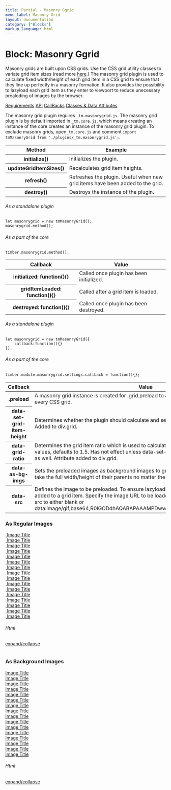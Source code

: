 ```yaml
---
title: Partial - Masonry Ggrid
menu_label: Masonry Grid
layout: documentation
category: ["Blocks"]
markup_language: html
---
```


<div class="section-block">
  <div class="row pt-40 pt-md-40">
    <div class="col w-9/12 w-md-full order-2 content-inner">
      <h1 class="font-light">Block: Masonry Ggrid</h1>
      <p>Masonry grids are built upon CSS grids. Use the CSS grid utility classes to variate grid item sizes (read more <a href="../utilities/layout-css-grid.html">here</a>.) The masonry grid plugin is used to calculate fixed width/height of each grid item in a CSS grid to ensure that they line up perfectly in a masonry formation. It also provides the possibility to lazyload each grid item as they enter to viewport to reduce unecessary prealoding of images by the browser.</p>
      <div class="tabs rounded">
        <div class="tab-nav button-nav left">
          <a href="#tabs-1-pane-1" class="button border-b border-2 active bg-transparent bg-hover-transparent border-grey-lightest border-hover-grey-lightest color-grey-dark color-hover-grey-darkest border-active-primary color-active-primary">Requirements</a>
          <a href="#tabs-1-pane-2" class="button border-b border-2 bg-transparent bg-hover-transparent border-grey-lightest border-hover-grey-lightest color-grey-dark color-hover-grey-darkest border-active-primary color-active-primary">API</a>
          <a href="#tabs-1-pane-3" class="button border-b border-2 bg-transparent bg-hover-transparent border-grey-lightest border-hover-grey-lightest color-grey-dark color-hover-grey-darkest border-active-primary color-active-primary">CallBacks</a>
          <a href="#tabs-1-pane-4" class="button border-b border-2 bg-transparent bg-hover-transparent border-grey-lightest border-hover-grey-lightest color-grey-dark color-hover-grey-darkest border-active-primary color-active-primary">Classes &amp; Data Attibutes</a>
        </div>
        <div class="tab-panes px-0 rounded rounded-sm-b border-transparent">
          <div id="tabs-1-pane-1" class="active animate-in">
            <div class="tab-content">
              <p class="mb-0">The masonry grid plugin requires <code class="color-indigo font-bold">_tm.masonrygrid.js</code>. The masonry grid plugin is by default imported in <code class="color-indigo font-bold">_tm.core.js</code>, which means creating an instance of the core creates an instance of the masonry grid plugin. To exclude masonry grids, open<code class="color-indigo font-bold">_tm.core.js</code> and comment <code class="color-indigo font-bold">import tmMasonryGrid from './plugins/_tm.masonrygrid.js';</code>.</p>
            </div>
          </div>
          <div id="tabs-1-pane-2">
            <div class="tab-content">
              <!-- Classes -->
              <div class="table-scrollable">
                <table class="table size-md mb-0 rounded bg-white">
                  <thead>
                    <tr>
                      <th> Method </th>
                      <th> Example </th>
                    </tr>
                  </thead>
                  <tbody class="font-mono">
                    <tr>
                      <th class="color-indigo">initialize()</th>
                      <td> Initializes the plugin. </td>
                    </tr>
                    <tr>
                      <th class="color-indigo">updateGridItemSizes()</th>
                      <td> Recalculates grid item heights. </td>
                    </tr>
                    <tr>
                      <th class="color-indigo">refresh()</th>
                      <td> Refreshes the plugin. Useful when new grid items have been added to the grid. </td>
                    </tr>
                    <tr>
                      <th class="color-indigo">destroy()</th>
                      <td> Destroys the instance of the plugin. </td>
                    </tr>
                  </tbody>
                </table>
              </div>
              <!-- Classes End -->
              <!-- code -->
              <h6 class="uppercase">As a standalone plugin</h6>
              <div class="rounded p-20 overflow-y-scroll mb-0 bg-gradient-grey-ultralight border-l border-4 border-solid border-indigo">
                <pre class="m-0 language-html"><code class="inline-block scrolling-touch">let masonrygrid = new tmMasonryGrid();<br>masonrygrid.method();
</code></pre>
              </div>
              <!-- code -->
              <!-- code -->
              <h6 class="uppercase">As a part of the core</h6>
              <div class="rounded p-20 overflow-y-scroll mb-0 bg-gradient-grey-ultralight border-l border-4 border-solid border-indigo">
                <pre class="m-0 language-html"><code class="inline-block scrolling-touch">timber.masonrygrid.method();
</code></pre>
              </div>
              <!-- code -->
            </div>
          </div>
          <div id="tabs-1-pane-3">
            <div class="tab-content">
              <!-- Classes -->
              <div class="table-scrollable">
                <table class="table size-md mb-0 rounded bg-white">
                  <thead>
                    <tr>
                      <th> Callback </th>
                      <th> Value </th>
                    </tr>
                  </thead>
                  <tbody class="font-mono">
                    <tr>
                      <th class="color-indigo">initialized: function(){}</th>
                      <td> Called once plugin has been initialized. </td>
                    </tr>
                    <tr>
                      <th class="color-indigo">gridItemLoaded: function(){}</th>
                      <td> Called after a grid item is loaded. </td>
                    </tr>
                    <tr>
                      <th class="color-indigo">destroyed: function(){}</th>
                      <td> Called once plugin has been destroyed. </td>
                    </tr>
                  </tbody>
                </table>
              </div>
              <!-- Classes End -->
              <!-- code -->
              <h6 class="uppercase">As a standalone plugin</h6>
              <div class="rounded p-20 overflow-y-scroll mb-0 bg-gradient-grey-ultralight border-l border-4 border-solid border-indigo">
                <pre class="m-0 language-html"><code class="inline-block scrolling-touch">let masonrygrid = new tmMasonryGrid({<br>    callback:function(){}<br>});
</code></pre>
              </div>
              <!-- code -->
              <!-- code -->
              <h6 class="uppercase">As a part of the core</h6>
              <div class="rounded p-20 overflow-y-scroll mb-0 bg-gradient-grey-ultralight border-l border-4 border-solid border-indigo">
                <pre class="m-0 language-html"><code class="inline-block scrolling-touch">timber.module.masonrygrid.settings.callback = function(){};
</code></pre>
              </div>
              <!-- code -->
            </div>
          </div>
          <div id="tabs-1-pane-4">
            <div class="tab-content">
              <!-- Classes -->
              <div class="table-scrollable">
                <table class="table size-md mb-0 rounded bg-white">
                  <thead>
                    <tr>
                      <th> Callback </th>
                      <th> Value </th>
                    </tr>
                  </thead>
                  <tbody class="font-mono">
                    <tr>
                      <th class="color-indigo">.preload</th>
                      <td> A masonry grid instance is created for .grid.preload to avoid the plugin from preloading every CSS grid. </td>
                    </tr>
                    <tr>
                      <th class="color-indigo">data-set-grid-item-height</th>
                      <td> Determines whether the plugin should calculate and set height of grid items. Takes no value. Added to div.grid. </td>
                    </tr>
                    <tr>
                      <th class="color-indigo">data-grid-ratio</th>
                      <td> Determines the grid item ratio which is used to calculate height of grid items. Takes decimal values, defaults to 1.5. Has not effect unless data-set-grid-item-height is added to the grid as well. Attribute added to div.grid. </td>
                    </tr>
                    <tr>
                      <th class="color-indigo">data-as-bg-imgs</th>
                      <td> Sets the preloaded images as background images to grid items. This ensures that images take the full width/height of their parents no matter the grid ratio. Attribute added to div.grid. </td>
                    </tr>
                    <tr>
                      <th class="color-indigo">data-src</th>
                      <td> Defines the image to be preloaded. To ensure lazyloading, use data-src on any img tag added to a grid item. Specify the image URL to be loaded using data-src and set the img tag src to either blank or data:image/gif;base64,R0lGODdhAQABAPAAAMPDwwAAACwAAAAAAQABAAACAkQBADs= </td>
                    </tr>
                  </tbody>
                </table>
              </div>
              <!-- Classes End -->
            </div>
          </div>
        </div>
      </div>
      <!-- Masonry Grid -->
      <div class="row mt-80 mx-0">
        <h3 class="font-light">As Regular Images</h3>
        <div id="grid-example" class="col w-full p-0 grid preload grid-cols-3 grid-md-cols-2 grid-sm-cols-1" data-set-grid-item-height="" data-grid-ratio="1.5">
          <div class="grid-item grid-sizer category-1 bg-grey-ultralight">
            <div class="grid-item-inner">
              <div class="thumbnail rounded img-scale-in" data-hover-easing="easeInOut" data-hover-speed="700" data-hover-bkg-color="#000000" data-hover-bkg-opacity="0.9">
                <a class="overlay-link" href="#">
                  <img src="data:image/gif;base64,R0lGODdhAQABAPAAAMPDwwAAACwAAAAAAQABAAACAkQBADs=" data-src="https://images.unsplash.com/photo-1558369178-6556d97855d0?ixlib=rb-1.2.1&amp;ixid=eyJhcHBfaWQiOjEyMDd9&amp;auto=format&amp;fit=crop&amp;w=934&amp;q=80" data-srcset="" alt="An image">
                  <span class="rollover-content items-center center">
                    <span> Image Title </span>
                  </span>
                </a>
              </div>
            </div>
          </div>
          <div class="grid-item span-cols-2 span-rows-2 category-1 bg-grey-ultralight">
            <div class="grid-item-inner">
              <div class="thumbnail rounded img-scale-in" data-hover-easing="easeInOut" data-hover-speed="700" data-hover-bkg-color="#000000" data-hover-bkg-opacity="0.9">
                <a class="overlay-link" href="#">
                  <img src="data:image/gif;base64,R0lGODdhAQABAPAAAMPDwwAAACwAAAAAAQABAAACAkQBADs=" data-src="https://images.unsplash.com/photo-1552640195-a7c44126dc5f?ixlib=rb-1.2.1&amp;ixid=eyJhcHBfaWQiOjEyMDd9&amp;auto=format&amp;fit=crop&amp;w=800&amp;q=60" data-srcset="" alt="An image">
                  <span class="rollover-content items-center center">
                    <span> Image Title </span>
                  </span>
                </a>
              </div>
            </div>
          </div>
          <div class="grid-item category-2 bg-grey-ultralight">
            <div class="grid-item-inner">
              <div class="thumbnail rounded img-scale-in" data-hover-easing="easeInOut" data-hover-speed="700" data-hover-bkg-color="#000000" data-hover-bkg-opacity="0.9">
                <a class="overlay-link" href="#">
                  <img src="data:image/gif;base64,R0lGODdhAQABAPAAAMPDwwAAACwAAAAAAQABAAACAkQBADs=" data-src="https://images.unsplash.com/photo-1552688468-d87e6f7a58f2?ixlib=rb-1.2.1&amp;ixid=eyJhcHBfaWQiOjEyMDd9&amp;auto=format&amp;fit=crop&amp;w=800&amp;q=60" data-srcset="" alt="An image">
                  <span class="rollover-content items-center center">
                    <span> Image Title </span>
                  </span>
                </a>
              </div>
            </div>
          </div>
          <div class="grid-item span-rows-2 category-3 bg-grey-ultralight">
            <div class="grid-item-inner">
              <div class="thumbnail rounded img-scale-in" data-hover-easing="easeInOut" data-hover-speed="700" data-hover-bkg-color="#000000" data-hover-bkg-opacity="0.9">
                <a class="overlay-link" href="#">
                  <img src="data:image/gif;base64,R0lGODdhAQABAPAAAMPDwwAAACwAAAAAAQABAAACAkQBADs=" data-src="https://images.unsplash.com/photo-1552644217-0a96ef16a2a5?ixlib=rb-1.2.1&amp;ixid=eyJhcHBfaWQiOjEyMDd9&amp;auto=format&amp;fit=crop&amp;w=800&amp;q=60" data-srcset="" alt="An image">
                  <span class="rollover-content items-center center">
                    <span> Image Title </span>
                  </span>
                </a>
              </div>
            </div>
          </div>
          <div class="grid-item category-2 category-3 bg-grey-ultralight">
            <div class="grid-item-inner">
              <div class="thumbnail rounded img-scale-in" data-hover-easing="easeInOut" data-hover-speed="700" data-hover-bkg-color="#000000" data-hover-bkg-opacity="0.9">
                <a class="overlay-link" href="#">
                  <img src="data:image/gif;base64,R0lGODdhAQABAPAAAMPDwwAAACwAAAAAAQABAAACAkQBADs=" data-src="https://images.unsplash.com/photo-1552638293-ba420e6fbf12?ixlib=rb-1.2.1&amp;ixid=eyJhcHBfaWQiOjEyMDd9&amp;auto=format&amp;fit=crop&amp;w=800&amp;q=60" data-srcset="" alt="An image">
                  <span class="rollover-content items-center center">
                    <span> Image Title </span>
                  </span>
                </a>
              </div>
            </div>
          </div>
          <div class="grid-item category-1 bg-grey-ultralight">
            <div class="grid-item-inner">
              <div class="thumbnail rounded img-scale-in" data-hover-easing="easeInOut" data-hover-speed="700" data-hover-bkg-color="#000000" data-hover-bkg-opacity="0.9">
                <a class="overlay-link" href="#">
                  <img src="data:image/gif;base64,R0lGODdhAQABAPAAAMPDwwAAACwAAAAAAQABAAACAkQBADs=" data-src="https://images.unsplash.com/photo-1552608621-811cde5dcb4c?ixlib=rb-1.2.1&amp;ixid=eyJhcHBfaWQiOjEyMDd9&amp;auto=format&amp;fit=crop&amp;w=800&amp;q=60" data-srcset="" alt="An image">
                  <span class="rollover-content items-center center">
                    <span> Image Title </span>
                  </span>
                </a>
              </div>
            </div>
          </div>
          <div class="grid-item category-3 span-rows-2 bg-grey-ultralight">
            <div class="grid-item-inner">
              <div class="thumbnail rounded img-scale-in" data-hover-easing="easeInOut" data-hover-speed="700" data-hover-bkg-color="#000000" data-hover-bkg-opacity="0.9">
                <a class="overlay-link" href="#">
                  <img src="data:image/gif;base64,R0lGODdhAQABAPAAAMPDwwAAACwAAAAAAQABAAACAkQBADs=" data-src="https://images.unsplash.com/photo-1552637704-7a23c20ab149?ixlib=rb-1.2.1&amp;ixid=eyJhcHBfaWQiOjEyMDd9&amp;auto=format&amp;fit=crop&amp;w=800&amp;q=60" data-srcset="" alt="An image">
                  <span class="rollover-content items-center center">
                    <span> Image Title </span>
                  </span>
                </a>
              </div>
            </div>
          </div>
          <div class="grid-item category-1 span-rows-2 bg-grey-ultralight">
            <div class="grid-item-inner">
              <div class="thumbnail rounded img-scale-in" data-hover-easing="easeInOut" data-hover-speed="700" data-hover-bkg-color="#000000" data-hover-bkg-opacity="0.9">
                <a class="overlay-link" href="#">
                  <img src="data:image/gif;base64,R0lGODdhAQABAPAAAMPDwwAAACwAAAAAAQABAAACAkQBADs=" data-src="https://images.unsplash.com/photo-1552598810-e76dd2eb05e1?ixlib=rb-1.2.1&amp;ixid=eyJhcHBfaWQiOjEyMDd9&amp;auto=format&amp;fit=crop&amp;w=800&amp;q=60" data-srcset="" alt="An image">
                  <span class="rollover-content items-center center">
                    <span> Image Title </span>
                  </span>
                </a>
              </div>
            </div>
          </div>
          <div class="grid-item category-2 category-4 bg-grey-ultralight">
            <div class="grid-item-inner">
              <div class="thumbnail rounded img-scale-in" data-hover-easing="easeInOut" data-hover-speed="700" data-hover-bkg-color="#000000" data-hover-bkg-opacity="0.9">
                <a class="overlay-link" href="#">
                  <img src="data:image/gif;base64,R0lGODdhAQABAPAAAMPDwwAAACwAAAAAAQABAAACAkQBADs=" data-src="https://images.unsplash.com/photo-1552613545-385e15ea6af6?ixlib=rb-1.2.1&amp;ixid=eyJhcHBfaWQiOjEyMDd9&amp;auto=format&amp;fit=crop&amp;w=800&amp;q=60" data-srcset="" alt="An image">
                  <span class="rollover-content items-center center">
                    <span> Image Title </span>
                  </span>
                </a>
              </div>
            </div>
          </div>
          <div class="grid-item span-cols-2 span-rows-3 category-1 bg-grey-ultralight">
            <div class="grid-item-inner">
              <div class="thumbnail rounded img-scale-in" data-hover-easing="easeInOut" data-hover-speed="700" data-hover-bkg-color="#000000" data-hover-bkg-opacity="0.9">
                <a class="overlay-link" href="#">
                  <img src="data:image/gif;base64,R0lGODdhAQABAPAAAMPDwwAAACwAAAAAAQABAAACAkQBADs=" data-src="https://images.unsplash.com/photo-1562051991-61fc474d64a3?ixlib=rb-1.2.1&amp;ixid=eyJhcHBfaWQiOjEyMDd9&amp;auto=format&amp;fit=crop&amp;w=944&amp;q=80" data-srcset="" alt="An image">
                  <span class="rollover-content items-center center">
                    <span> Image Title </span>
                  </span>
                </a>
              </div>
            </div>
          </div>
          <div class="grid-item category-2 category-4 bg-grey-ultralight">
            <div class="grid-item-inner">
              <div class="thumbnail rounded img-scale-in" data-hover-easing="easeInOut" data-hover-speed="700" data-hover-bkg-color="#000000" data-hover-bkg-opacity="0.9">
                <a class="overlay-link" href="#">
                  <img src="data:image/gif;base64,R0lGODdhAQABAPAAAMPDwwAAACwAAAAAAQABAAACAkQBADs=" data-src="https://images.unsplash.com/photo-1558709995-98a2f442ecca?ixlib=rb-1.2.1&amp;ixid=eyJhcHBfaWQiOjEyMDd9&amp;auto=format&amp;fit=crop&amp;w=2100&amp;q=80" data-srcset="" alt="An image">
                  <span class="rollover-content items-center center">
                    <span> Image Title </span>
                  </span>
                </a>
              </div>
            </div>
          </div>
          <div class="grid-item category-2 category-4 bg-grey-ultralight">
            <div class="grid-item-inner">
              <div class="thumbnail rounded img-scale-in" data-hover-easing="easeInOut" data-hover-speed="700" data-hover-bkg-color="#000000" data-hover-bkg-opacity="0.9">
                <a class="overlay-link" href="#">
                  <img src="data:image/gif;base64,R0lGODdhAQABAPAAAMPDwwAAACwAAAAAAQABAAACAkQBADs=" data-src="https://images.unsplash.com/photo-1562004736-6704d0518d24?ixlib=rb-1.2.1&amp;ixid=eyJhcHBfaWQiOjEyMDd9&amp;auto=format&amp;fit=crop&amp;w=2100&amp;q=80" data-srcset="" alt="An image">
                  <span class="rollover-content items-center center">
                    <span> Image Title </span>
                  </span>
                </a>
              </div>
            </div>
          </div>
          <div class="grid-item category-2 category-4 bg-grey-ultralight">
            <div class="grid-item-inner">
              <div class="thumbnail rounded img-scale-in" data-hover-easing="easeInOut" data-hover-speed="700" data-hover-bkg-color="#000000" data-hover-bkg-opacity="0.9">
                <a class="overlay-link" href="#">
                  <img src="data:image/gif;base64,R0lGODdhAQABAPAAAMPDwwAAACwAAAAAAQABAAACAkQBADs=" data-src="https://images.unsplash.com/photo-1561982956-9fa99fe51f35?ixlib=rb-1.2.1&amp;ixid=eyJhcHBfaWQiOjEyMDd9&amp;auto=format&amp;fit=crop&amp;w=2110&amp;q=80" data-srcset="" alt="An image">
                  <span class="rollover-content items-center center">
                    <span> Image Title </span>
                  </span>
                </a>
              </div>
            </div>
          </div>
          <div class="grid-item category-1 span-rows-2 bg-grey-ultralight">
            <div class="grid-item-inner">
              <div class="thumbnail rounded img-scale-in" data-hover-easing="easeInOut" data-hover-speed="700" data-hover-bkg-color="#000000" data-hover-bkg-opacity="0.9">
                <a class="overlay-link" href="#">
                  <img src="data:image/gif;base64,R0lGODdhAQABAPAAAMPDwwAAACwAAAAAAQABAAACAkQBADs=" data-src="https://images.unsplash.com/photo-1561969451-a51b1034d762?ixlib=rb-1.2.1&amp;ixid=eyJhcHBfaWQiOjEyMDd9&amp;auto=format&amp;fit=crop&amp;w=934&amp;q=80" data-srcset="" alt="An image">
                  <span class="rollover-content items-center center">
                    <span> Image Title </span>
                  </span>
                </a>
              </div>
            </div>
          </div>
          <div class="grid-item category-3 span-rows-2 bg-grey-ultralight">
            <div class="grid-item-inner">
              <div class="thumbnail rounded img-scale-in" data-hover-easing="easeInOut" data-hover-speed="700" data-hover-bkg-color="#000000" data-hover-bkg-opacity="0.9">
                <a class="overlay-link" href="#">
                  <img src="data:image/gif;base64,R0lGODdhAQABAPAAAMPDwwAAACwAAAAAAQABAAACAkQBADs=" data-src="https://images.unsplash.com/photo-1561983857-0a48c57dc564?ixlib=rb-1.2.1&amp;ixid=eyJhcHBfaWQiOjEyMDd9&amp;auto=format&amp;fit=crop&amp;w=2094&amp;q=80" data-srcset="" alt="An image">
                  <span class="rollover-content items-center center">
                    <span> Image Title </span>
                  </span>
                </a>
              </div>
            </div>
          </div>
          <div class="grid-item category-1 span-rows-2 bg-grey-ultralight">
            <div class="grid-item-inner">
              <div class="thumbnail rounded img-scale-in" data-hover-easing="easeInOut" data-hover-speed="700" data-hover-bkg-color="#000000" data-hover-bkg-opacity="0.9">
                <a class="overlay-link" href="#">
                  <img src="data:image/gif;base64,R0lGODdhAQABAPAAAMPDwwAAACwAAAAAAQABAAACAkQBADs=" data-src="https://images.unsplash.com/photo-1561941465-ca2563b15c08?ixlib=rb-1.2.1&amp;ixid=eyJhcHBfaWQiOjEyMDd9&amp;auto=format&amp;fit=crop&amp;w=1867&amp;q=80" data-srcset="" alt="An image">
                  <span class="rollover-content items-center center">
                    <span> Image Title </span>
                  </span>
                </a>
              </div>
            </div>
          </div>
        </div>
      </div>
      <!-- Masonry Grid End -->
      <!-- code -->
      <div class="flex items-center justify-between mt-30">
        <h6 class="uppercase">Html</h6>
        <a href="#html-example-1" class="collapsable mb-20 text-small color-grey color-active-blue">expand/collapse</a>
      </div>
      <div id="html-example-1" data-min-height="300" class="collapsable-target rounded p-20 overflow-y-scroll mb-0 bg-gradient-grey-ultralight border-l border-4 border-solid border-indigo">
        <pre class="m-0 language-html"><code class="inline-block scrolling-touch"><!--<div id="grid-example" class="col w-full p-0 grid preload grid-cols-3 grid-md-cols-2 grid-xs-cols-1" data-set-grid-item-height data-grid-ratio="1.5">
	<div class="grid-item grid-sizer bg-grey-ultralight">
		<div class="grid-item-inner">
			<div class="thumbnail rounded img-scale-in" data-hover-easing="easeInOut" data-hover-speed="700" data-hover-bkg-color="#000000" data-hover-bkg-opacity="0.9">
				<a class="overlay-link" href="#">
					<img src="data:image/gif;base64,R0lGODdhAQABAPAAAMPDwwAAACwAAAAAAQABAAACAkQBADs=" data-src="https://images.unsplash.com/photo-1558369178-6556d97855d0?ixlib=rb-1.2.1&ixid=eyJhcHBfaWQiOjEyMDd9&auto=format&fit=crop&w=934&q=80" data-srcset="" alt="An image">
					<span class="rollover-content items-center center">
						<span>
							Image Title
						</span>
					</span>
				</a>
			</div>
		</div>
	</div>
	<div class="grid-item span-cols-2 span-rows-2 bg-grey-ultralight">
		<div class="grid-item-inner">
			<div class="thumbnail rounded img-scale-in" data-hover-easing="easeInOut" data-hover-speed="700" data-hover-bkg-color="#000000" data-hover-bkg-opacity="0.9">
				<a class="overlay-link" href="#">
					<img src="data:image/gif;base64,R0lGODdhAQABAPAAAMPDwwAAACwAAAAAAQABAAACAkQBADs=" data-src="https://images.unsplash.com/photo-1552640195-a7c44126dc5f?ixlib=rb-1.2.1&ixid=eyJhcHBfaWQiOjEyMDd9&auto=format&fit=crop&w=800&q=60" data-srcset="" alt="An image">
					<span class="rollover-content items-center center">
						<span>
							Image Title
						</span>
					</span>
				</a>
			</div>
		</div>
	</div>
</div>
--></code></pre>
      </div>
      <!-- code -->
      <!-- CSS Masonry Grid Bg Images -->
      <div class="row mt-80 mx-0">
        <h3 class="font-light">As Background Images</h3>
        <div id="grid-example-bg-imgs" class="col w-full p-0 grid preload grid-cols-3 grid-md-cols-2 grid-sm-cols-1" data-set-grid-item-height="" data-as-bg-imgs="" data-grid-ratio="1.5">
          <div class="grid-item grid-sizer category-1 bg-grey-ultralight">
            <div class="grid-item-inner">
              <div class="thumbnail rounded img-scale-in" data-hover-easing="easeInOut" data-hover-speed="700" data-hover-bkg-color="#000000" data-hover-bkg-opacity="0.9">
                <a class="overlay-link" href="#">
                  <span class="img" data-src="https://images.unsplash.com/photo-1558369178-6556d97855d0?ixlib=rb-1.2.1&amp;ixid=eyJhcHBfaWQiOjEyMDd9&amp;auto=format&amp;fit=crop&amp;w=934&amp;q=80"></span>
                  <span class="rollover-content items-center center">
                    <span> Image Title </span>
                  </span>
                </a>
              </div>
            </div>
          </div>
          <div class="grid-item span-cols-2 span-rows-2 category-1 bg-grey-ultralight">
            <div class="grid-item-inner">
              <div class="thumbnail rounded img-scale-in" data-hover-easing="easeInOut" data-hover-speed="700" data-hover-bkg-color="#000000" data-hover-bkg-opacity="0.9">
                <a class="overlay-link" href="#">
                  <span class="img" data-src="https://images.unsplash.com/photo-1552640195-a7c44126dc5f?ixlib=rb-1.2.1&amp;ixid=eyJhcHBfaWQiOjEyMDd9&amp;auto=format&amp;fit=crop&amp;w=800&amp;q=60" alt="An image"></span>
                  <span class="rollover-content items-center center">
                    <span> Image Title </span>
                  </span>
                </a>
              </div>
            </div>
          </div>
          <div class="grid-item category-2 bg-grey-ultralight">
            <div class="grid-item-inner">
              <div class="thumbnail rounded img-scale-in" data-hover-easing="easeInOut" data-hover-speed="700" data-hover-bkg-color="#000000" data-hover-bkg-opacity="0.9">
                <a class="overlay-link" href="#">
                  <span class="img" data-src="https://images.unsplash.com/photo-1552688468-d87e6f7a58f2?ixlib=rb-1.2.1&amp;ixid=eyJhcHBfaWQiOjEyMDd9&amp;auto=format&amp;fit=crop&amp;w=800&amp;q=60" alt="An image"></span>
                  <span class="rollover-content items-center center">
                    <span> Image Title </span>
                  </span>
                </a>
              </div>
            </div>
          </div>
          <div class="grid-item span-rows-2 category-3 bg-grey-ultralight">
            <div class="grid-item-inner">
              <div class="thumbnail rounded img-scale-in" data-hover-easing="easeInOut" data-hover-speed="700" data-hover-bkg-color="#000000" data-hover-bkg-opacity="0.9">
                <a class="overlay-link" href="#">
                  <span class="img" data-src="https://images.unsplash.com/photo-1552644217-0a96ef16a2a5?ixlib=rb-1.2.1&amp;ixid=eyJhcHBfaWQiOjEyMDd9&amp;auto=format&amp;fit=crop&amp;w=800&amp;q=60" alt="An image"></span>
                  <span class="rollover-content items-center center">
                    <span> Image Title </span>
                  </span>
                </a>
              </div>
            </div>
          </div>
          <div class="grid-item category-2 category-3 bg-grey-ultralight">
            <div class="grid-item-inner">
              <div class="thumbnail rounded img-scale-in" data-hover-easing="easeInOut" data-hover-speed="700" data-hover-bkg-color="#000000" data-hover-bkg-opacity="0.9">
                <a class="overlay-link" href="#">
                  <span class="img" data-src="https://images.unsplash.com/photo-1552638293-ba420e6fbf12?ixlib=rb-1.2.1&amp;ixid=eyJhcHBfaWQiOjEyMDd9&amp;auto=format&amp;fit=crop&amp;w=800&amp;q=60" alt="An image"></span>
                  <span class="rollover-content items-center center">
                    <span> Image Title </span>
                  </span>
                </a>
              </div>
            </div>
          </div>
          <div class="grid-item category-1 bg-grey-ultralight">
            <div class="grid-item-inner">
              <div class="thumbnail rounded img-scale-in" data-hover-easing="easeInOut" data-hover-speed="700" data-hover-bkg-color="#000000" data-hover-bkg-opacity="0.9">
                <a class="overlay-link" href="#">
                  <span class="img" data-src="https://images.unsplash.com/photo-1552608621-811cde5dcb4c?ixlib=rb-1.2.1&amp;ixid=eyJhcHBfaWQiOjEyMDd9&amp;auto=format&amp;fit=crop&amp;w=800&amp;q=60" alt="An image"></span>
                  <span class="rollover-content items-center center">
                    <span> Image Title </span>
                  </span>
                </a>
              </div>
            </div>
          </div>
          <div class="grid-item category-3 span-rows-2 bg-grey-ultralight">
            <div class="grid-item-inner">
              <div class="thumbnail rounded img-scale-in" data-hover-easing="easeInOut" data-hover-speed="700" data-hover-bkg-color="#000000" data-hover-bkg-opacity="0.9">
                <a class="overlay-link" href="#">
                  <span class="img" data-src="https://images.unsplash.com/photo-1552637704-7a23c20ab149?ixlib=rb-1.2.1&amp;ixid=eyJhcHBfaWQiOjEyMDd9&amp;auto=format&amp;fit=crop&amp;w=800&amp;q=60" alt="An image"></span>
                  <span class="rollover-content items-center center">
                    <span> Image Title </span>
                  </span>
                </a>
              </div>
            </div>
          </div>
          <div class="grid-item category-1 span-rows-2 bg-grey-ultralight">
            <div class="grid-item-inner">
              <div class="thumbnail rounded img-scale-in" data-hover-easing="easeInOut" data-hover-speed="700" data-hover-bkg-color="#000000" data-hover-bkg-opacity="0.9">
                <a class="overlay-link" href="#">
                  <span class="img" data-src="https://images.unsplash.com/photo-1552598810-e76dd2eb05e1?ixlib=rb-1.2.1&amp;ixid=eyJhcHBfaWQiOjEyMDd9&amp;auto=format&amp;fit=crop&amp;w=800&amp;q=60" alt="An image"></span>
                  <span class="rollover-content items-center center">
                    <span> Image Title </span>
                  </span>
                </a>
              </div>
            </div>
          </div>
          <div class="grid-item category-2 category-4 bg-grey-ultralight">
            <div class="grid-item-inner">
              <div class="thumbnail rounded img-scale-in" data-hover-easing="easeInOut" data-hover-speed="700" data-hover-bkg-color="#000000" data-hover-bkg-opacity="0.9">
                <a class="overlay-link" href="#">
                  <span class="img" data-src="https://images.unsplash.com/photo-1552613545-385e15ea6af6?ixlib=rb-1.2.1&amp;ixid=eyJhcHBfaWQiOjEyMDd9&amp;auto=format&amp;fit=crop&amp;w=800&amp;q=60" alt="An image"></span>
                  <span class="rollover-content items-center center">
                    <span> Image Title </span>
                  </span>
                </a>
              </div>
            </div>
          </div>
          <div class="grid-item span-cols-2 span-rows-3 category-1 bg-grey-ultralight">
            <div class="grid-item-inner">
              <div class="thumbnail rounded img-scale-in" data-hover-easing="easeInOut" data-hover-speed="700" data-hover-bkg-color="#000000" data-hover-bkg-opacity="0.9">
                <a class="overlay-link" href="#">
                  <span class="img" data-src="https://images.unsplash.com/photo-1562051991-61fc474d64a3?ixlib=rb-1.2.1&amp;ixid=eyJhcHBfaWQiOjEyMDd9&amp;auto=format&amp;fit=crop&amp;w=944&amp;q=80" alt="An image"></span>
                  <span class="rollover-content items-center center">
                    <span> Image Title </span>
                  </span>
                </a>
              </div>
            </div>
          </div>
          <div class="grid-item category-2 category-4 bg-grey-ultralight">
            <div class="grid-item-inner">
              <div class="thumbnail rounded img-scale-in" data-hover-easing="easeInOut" data-hover-speed="700" data-hover-bkg-color="#000000" data-hover-bkg-opacity="0.9">
                <a class="overlay-link" href="#">
                  <span class="img" data-src="https://images.unsplash.com/photo-1558709995-98a2f442ecca?ixlib=rb-1.2.1&amp;ixid=eyJhcHBfaWQiOjEyMDd9&amp;auto=format&amp;fit=crop&amp;w=2100&amp;q=80" alt="An image"></span>
                  <span class="rollover-content items-center center">
                    <span> Image Title </span>
                  </span>
                </a>
              </div>
            </div>
          </div>
          <div class="grid-item category-2 category-4 bg-grey-ultralight">
            <div class="grid-item-inner">
              <div class="thumbnail rounded img-scale-in" data-hover-easing="easeInOut" data-hover-speed="700" data-hover-bkg-color="#000000" data-hover-bkg-opacity="0.9">
                <a class="overlay-link" href="#">
                  <span class="img" data-src="https://images.unsplash.com/photo-1562004736-6704d0518d24?ixlib=rb-1.2.1&amp;ixid=eyJhcHBfaWQiOjEyMDd9&amp;auto=format&amp;fit=crop&amp;w=2100&amp;q=80" alt="An image"></span>
                  <span class="rollover-content items-center center">
                    <span> Image Title </span>
                  </span>
                </a>
              </div>
            </div>
          </div>
          <div class="grid-item category-2 category-4 bg-grey-ultralight">
            <div class="grid-item-inner">
              <div class="thumbnail rounded img-scale-in" data-hover-easing="easeInOut" data-hover-speed="700" data-hover-bkg-color="#000000" data-hover-bkg-opacity="0.9">
                <a class="overlay-link" href="#">
                  <span class="img" data-src="https://images.unsplash.com/photo-1561982956-9fa99fe51f35?ixlib=rb-1.2.1&amp;ixid=eyJhcHBfaWQiOjEyMDd9&amp;auto=format&amp;fit=crop&amp;w=2110&amp;q=80" alt="An image"></span>
                  <span class="rollover-content items-center center">
                    <span> Image Title </span>
                  </span>
                </a>
              </div>
            </div>
          </div>
          <div class="grid-item category-1 span-rows-2 bg-grey-ultralight">
            <div class="grid-item-inner">
              <div class="thumbnail rounded img-scale-in" data-hover-easing="easeInOut" data-hover-speed="700" data-hover-bkg-color="#000000" data-hover-bkg-opacity="0.9">
                <a class="overlay-link" href="#">
                  <span class="img" data-src="https://images.unsplash.com/photo-1561969451-a51b1034d762?ixlib=rb-1.2.1&amp;ixid=eyJhcHBfaWQiOjEyMDd9&amp;auto=format&amp;fit=crop&amp;w=934&amp;q=80" alt="An image"></span>
                  <span class="rollover-content items-center center">
                    <span> Image Title </span>
                  </span>
                </a>
              </div>
            </div>
          </div>
          <div class="grid-item category-3 span-rows-2 bg-grey-ultralight">
            <div class="grid-item-inner">
              <div class="thumbnail rounded img-scale-in" data-hover-easing="easeInOut" data-hover-speed="700" data-hover-bkg-color="#000000" data-hover-bkg-opacity="0.9">
                <a class="overlay-link" href="#">
                  <span class="img" data-src="https://images.unsplash.com/photo-1561983857-0a48c57dc564?ixlib=rb-1.2.1&amp;ixid=eyJhcHBfaWQiOjEyMDd9&amp;auto=format&amp;fit=crop&amp;w=2094&amp;q=80" alt="An image"></span>
                  <span class="rollover-content items-center center">
                    <span> Image Title </span>
                  </span>
                </a>
              </div>
            </div>
          </div>
          <div class="grid-item category-1 span-rows-2 bg-grey-ultralight">
            <div class="grid-item-inner">
              <div class="thumbnail rounded img-scale-in" data-hover-easing="easeInOut" data-hover-speed="700" data-hover-bkg-color="#000000" data-hover-bkg-opacity="0.9">
                <a class="overlay-link" href="#">
                  <span class="img" data-src="https://images.unsplash.com/photo-1561941465-ca2563b15c08?ixlib=rb-1.2.1&amp;ixid=eyJhcHBfaWQiOjEyMDd9&amp;auto=format&amp;fit=crop&amp;w=1867&amp;q=80" alt="An image"></span>
                  <span class="rollover-content items-center center">
                    <span> Image Title </span>
                  </span>
                </a>
              </div>
            </div>
          </div>
        </div>
      </div>
      <!-- CSS Masonry Grid Bg Images End -->
      <!-- code -->
      <div class="flex items-center justify-between mt-30">
        <h6 class="uppercase">Html</h6>
        <a href="#html-example-2" class="collapsable mb-20 text-small color-grey color-active-blue">expand/collapse</a>
      </div>
      <div id="html-example-2" data-min-height="300" class="collapsable-target rounded p-20 overflow-y-scroll mb-0 bg-gradient-grey-ultralight border-l border-4 border-solid border-indigo">
        <pre class="m-0 language-html"><pre class="m-0 language-html"><code class="inline-block scrolling-touch"><!--<div id="grid-example-bg-imgs" class="col w-full p-0 grid preload grid-cols-3 grid-md-cols-2 grid-xs-cols-1" data-set-grid-item-height data-as-bg-imgs data-grid-ratio="1.5">
	<div class="grid-item grid-sizer bg-grey-ultralight">
		<div class="grid-item-inner">
			<div class="thumbnail rounded img-scale-in" data-hover-easing="easeInOut" data-hover-speed="700" data-hover-bkg-color="#000000" data-hover-bkg-opacity="0.9">
				<a class="overlay-link" href="#">
					<span class="img" data-src="https://images.unsplash.com/photo-1558369178-6556d97855d0?ixlib=rb-1.2.1&ixid=eyJhcHBfaWQiOjEyMDd9&auto=format&fit=crop&w=934&q=80"></span>
					<span class="rollover-content items-center center">
						<span>
							Image Title
						</span>
					</span>
				</a>
			</div>
		</div>
	</div>
	<div class="grid-item span-cols-2 span-rows-2 bg-grey-ultralight">
		<div class="grid-item-inner">
			<div class="thumbnail rounded img-scale-in" data-hover-easing="easeInOut" data-hover-speed="700" data-hover-bkg-color="#000000" data-hover-bkg-opacity="0.9">
				<a class="overlay-link" href="#">
					<span class="img" data-src="https://images.unsplash.com/photo-1552640195-a7c44126dc5f?ixlib=rb-1.2.1&ixid=eyJhcHBfaWQiOjEyMDd9&auto=format&fit=crop&w=800&q=60" alt="An image"></span>
					<span class="rollover-content items-center center">
						<span>
							Image Title
						</span>
					</span>
				</a>
			</div>
		</div>
	</div>
</div>
--></code></pre>
        </pre>
      </div>
      <!-- code -->
    </div>
    <!-- Content Inner End -->
  </div>
</div>
